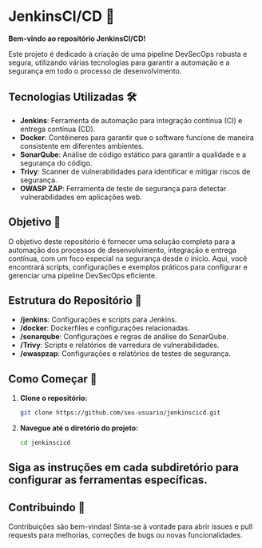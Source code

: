 # JenkinsCI/CD 🚀

**Bem-vindo ao repositório JenkinsCI/CD!**

Este projeto é dedicado à criação de uma pipeline DevSecOps robusta e segura, utilizando várias tecnologias para garantir a automação e a segurança em todo o processo de desenvolvimento.

## Tecnologias Utilizadas 🛠️

- **Jenkins**: Ferramenta de automação para integração contínua (CI) e entrega contínua (CD).
- **Docker**: Contêineres para garantir que o software funcione de maneira consistente em diferentes ambientes.
- **SonarQube**: Análise de código estático para garantir a qualidade e a segurança do código.
- **Trivy**: Scanner de vulnerabilidades para identificar e mitigar riscos de segurança.
- **OWASP ZAP**: Ferramenta de teste de segurança para detectar vulnerabilidades em aplicações web.

## Objetivo 🎯

O objetivo deste repositório é fornecer uma solução completa para a automação dos processos de desenvolvimento, integração e entrega contínua, com um foco especial na segurança desde o início. Aqui, você encontrará scripts, configurações e exemplos práticos para configurar e gerenciar uma pipeline DevSecOps eficiente.

## Estrutura do Repositório 📁

- **/jenkins**: Configurações e scripts para Jenkins.
- **/docker**: Dockerfiles e configurações relacionadas.
- **/sonarqube**: Configurações e regras de análise do SonarQube.
- **/Trivy**: Scripts e relatórios de varredura de vulnerabilidades.
- **/owaspzap**: Configurações e relatórios de testes de segurança.

## Como Começar 🚀

1. **Clone o repositório:**
   ```bash
   git clone https://github.com/seu-usuario/jenkinscicd.git

2. **Navegue até o diretório do projeto:**
   ```bash
   cd jenkinscicd

## Siga as instruções em cada subdiretório para configurar as ferramentas específicas.

## Contribuindo 🤝
Contribuições são bem-vindas! Sinta-se à vontade para abrir issues e pull requests para melhorias, correções de bugs ou novas funcionalidades.
